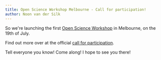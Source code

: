 ```yaml
---
title: Open Science Workshop Melbourne - Call for participation!
author: Noon van der Silk
---
```


So we're launching the first [Open Science
Workshop](https://openscienceworkshops.github.io) in Melbourne, on the 19th
of July.

Find out more over at the official [call for participation](http://openscienceworkshops.github.io/blog/call-for-participation/).

Tell everyone you know! Come along! I hope to see you there!
